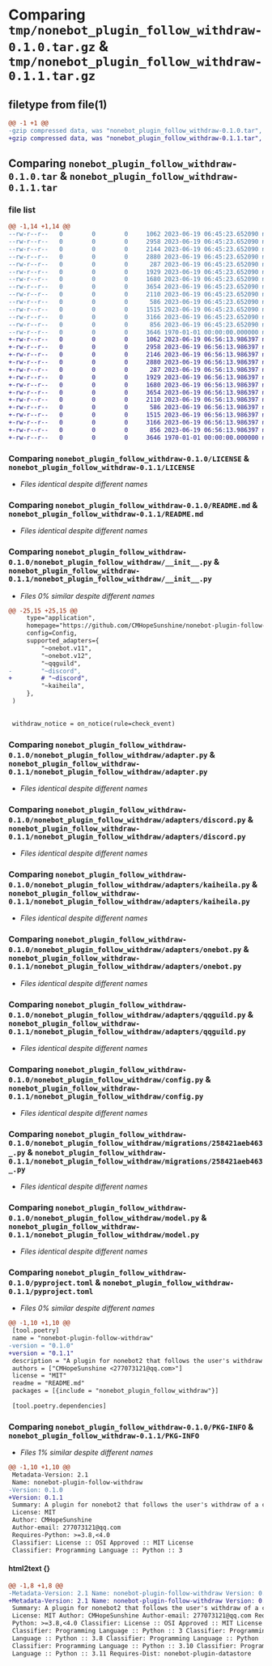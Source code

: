 # Comparing `tmp/nonebot_plugin_follow_withdraw-0.1.0.tar.gz` & `tmp/nonebot_plugin_follow_withdraw-0.1.1.tar.gz`

## filetype from file(1)

```diff
@@ -1 +1 @@
-gzip compressed data, was "nonebot_plugin_follow_withdraw-0.1.0.tar", max compression
+gzip compressed data, was "nonebot_plugin_follow_withdraw-0.1.1.tar", max compression
```

## Comparing `nonebot_plugin_follow_withdraw-0.1.0.tar` & `nonebot_plugin_follow_withdraw-0.1.1.tar`

### file list

```diff
@@ -1,14 +1,14 @@
--rw-r--r--   0        0        0     1062 2023-06-19 06:45:23.652090 nonebot_plugin_follow_withdraw-0.1.0/LICENSE
--rw-r--r--   0        0        0     2958 2023-06-19 06:45:23.652090 nonebot_plugin_follow_withdraw-0.1.0/README.md
--rw-r--r--   0        0        0     2144 2023-06-19 06:45:23.652090 nonebot_plugin_follow_withdraw-0.1.0/nonebot_plugin_follow_withdraw/__init__.py
--rw-r--r--   0        0        0     2880 2023-06-19 06:45:23.652090 nonebot_plugin_follow_withdraw-0.1.0/nonebot_plugin_follow_withdraw/adapter.py
--rw-r--r--   0        0        0      287 2023-06-19 06:45:23.652090 nonebot_plugin_follow_withdraw-0.1.0/nonebot_plugin_follow_withdraw/adapters/__init__.py
--rw-r--r--   0        0        0     1929 2023-06-19 06:45:23.652090 nonebot_plugin_follow_withdraw-0.1.0/nonebot_plugin_follow_withdraw/adapters/discord.py
--rw-r--r--   0        0        0     1680 2023-06-19 06:45:23.652090 nonebot_plugin_follow_withdraw-0.1.0/nonebot_plugin_follow_withdraw/adapters/kaiheila.py
--rw-r--r--   0        0        0     3654 2023-06-19 06:45:23.652090 nonebot_plugin_follow_withdraw-0.1.0/nonebot_plugin_follow_withdraw/adapters/onebot.py
--rw-r--r--   0        0        0     2110 2023-06-19 06:45:23.652090 nonebot_plugin_follow_withdraw-0.1.0/nonebot_plugin_follow_withdraw/adapters/qqguild.py
--rw-r--r--   0        0        0      586 2023-06-19 06:45:23.652090 nonebot_plugin_follow_withdraw-0.1.0/nonebot_plugin_follow_withdraw/config.py
--rw-r--r--   0        0        0     1515 2023-06-19 06:45:23.652090 nonebot_plugin_follow_withdraw-0.1.0/nonebot_plugin_follow_withdraw/migrations/258421aeb463_.py
--rw-r--r--   0        0        0     3166 2023-06-19 06:45:23.652090 nonebot_plugin_follow_withdraw-0.1.0/nonebot_plugin_follow_withdraw/model.py
--rw-r--r--   0        0        0      856 2023-06-19 06:45:23.652090 nonebot_plugin_follow_withdraw-0.1.0/pyproject.toml
--rw-r--r--   0        0        0     3646 1970-01-01 00:00:00.000000 nonebot_plugin_follow_withdraw-0.1.0/PKG-INFO
+-rw-r--r--   0        0        0     1062 2023-06-19 06:56:13.986397 nonebot_plugin_follow_withdraw-0.1.1/LICENSE
+-rw-r--r--   0        0        0     2958 2023-06-19 06:56:13.986397 nonebot_plugin_follow_withdraw-0.1.1/README.md
+-rw-r--r--   0        0        0     2146 2023-06-19 06:56:13.986397 nonebot_plugin_follow_withdraw-0.1.1/nonebot_plugin_follow_withdraw/__init__.py
+-rw-r--r--   0        0        0     2880 2023-06-19 06:56:13.986397 nonebot_plugin_follow_withdraw-0.1.1/nonebot_plugin_follow_withdraw/adapter.py
+-rw-r--r--   0        0        0      287 2023-06-19 06:56:13.986397 nonebot_plugin_follow_withdraw-0.1.1/nonebot_plugin_follow_withdraw/adapters/__init__.py
+-rw-r--r--   0        0        0     1929 2023-06-19 06:56:13.986397 nonebot_plugin_follow_withdraw-0.1.1/nonebot_plugin_follow_withdraw/adapters/discord.py
+-rw-r--r--   0        0        0     1680 2023-06-19 06:56:13.986397 nonebot_plugin_follow_withdraw-0.1.1/nonebot_plugin_follow_withdraw/adapters/kaiheila.py
+-rw-r--r--   0        0        0     3654 2023-06-19 06:56:13.986397 nonebot_plugin_follow_withdraw-0.1.1/nonebot_plugin_follow_withdraw/adapters/onebot.py
+-rw-r--r--   0        0        0     2110 2023-06-19 06:56:13.986397 nonebot_plugin_follow_withdraw-0.1.1/nonebot_plugin_follow_withdraw/adapters/qqguild.py
+-rw-r--r--   0        0        0      586 2023-06-19 06:56:13.986397 nonebot_plugin_follow_withdraw-0.1.1/nonebot_plugin_follow_withdraw/config.py
+-rw-r--r--   0        0        0     1515 2023-06-19 06:56:13.986397 nonebot_plugin_follow_withdraw-0.1.1/nonebot_plugin_follow_withdraw/migrations/258421aeb463_.py
+-rw-r--r--   0        0        0     3166 2023-06-19 06:56:13.986397 nonebot_plugin_follow_withdraw-0.1.1/nonebot_plugin_follow_withdraw/model.py
+-rw-r--r--   0        0        0      856 2023-06-19 06:56:13.986397 nonebot_plugin_follow_withdraw-0.1.1/pyproject.toml
+-rw-r--r--   0        0        0     3646 1970-01-01 00:00:00.000000 nonebot_plugin_follow_withdraw-0.1.1/PKG-INFO
```

### Comparing `nonebot_plugin_follow_withdraw-0.1.0/LICENSE` & `nonebot_plugin_follow_withdraw-0.1.1/LICENSE`

 * *Files identical despite different names*

### Comparing `nonebot_plugin_follow_withdraw-0.1.0/README.md` & `nonebot_plugin_follow_withdraw-0.1.1/README.md`

 * *Files identical despite different names*

### Comparing `nonebot_plugin_follow_withdraw-0.1.0/nonebot_plugin_follow_withdraw/__init__.py` & `nonebot_plugin_follow_withdraw-0.1.1/nonebot_plugin_follow_withdraw/__init__.py`

 * *Files 0% similar despite different names*

```diff
@@ -25,15 +25,15 @@
     type="application",
     homepage="https://github.com/CMHopeSunshine/nonebot-plugin-follow-withdraw",
     config=Config,
     supported_adapters={
         "~onebot.v11",
         "~onebot.v12",
         "~qqguild",
-        "~discord",
+        # "~discord",
         "~kaiheila",
     },
 )
 
 
 withdraw_notice = on_notice(rule=check_event)
```

### Comparing `nonebot_plugin_follow_withdraw-0.1.0/nonebot_plugin_follow_withdraw/adapter.py` & `nonebot_plugin_follow_withdraw-0.1.1/nonebot_plugin_follow_withdraw/adapter.py`

 * *Files identical despite different names*

### Comparing `nonebot_plugin_follow_withdraw-0.1.0/nonebot_plugin_follow_withdraw/adapters/discord.py` & `nonebot_plugin_follow_withdraw-0.1.1/nonebot_plugin_follow_withdraw/adapters/discord.py`

 * *Files identical despite different names*

### Comparing `nonebot_plugin_follow_withdraw-0.1.0/nonebot_plugin_follow_withdraw/adapters/kaiheila.py` & `nonebot_plugin_follow_withdraw-0.1.1/nonebot_plugin_follow_withdraw/adapters/kaiheila.py`

 * *Files identical despite different names*

### Comparing `nonebot_plugin_follow_withdraw-0.1.0/nonebot_plugin_follow_withdraw/adapters/onebot.py` & `nonebot_plugin_follow_withdraw-0.1.1/nonebot_plugin_follow_withdraw/adapters/onebot.py`

 * *Files identical despite different names*

### Comparing `nonebot_plugin_follow_withdraw-0.1.0/nonebot_plugin_follow_withdraw/adapters/qqguild.py` & `nonebot_plugin_follow_withdraw-0.1.1/nonebot_plugin_follow_withdraw/adapters/qqguild.py`

 * *Files identical despite different names*

### Comparing `nonebot_plugin_follow_withdraw-0.1.0/nonebot_plugin_follow_withdraw/config.py` & `nonebot_plugin_follow_withdraw-0.1.1/nonebot_plugin_follow_withdraw/config.py`

 * *Files identical despite different names*

### Comparing `nonebot_plugin_follow_withdraw-0.1.0/nonebot_plugin_follow_withdraw/migrations/258421aeb463_.py` & `nonebot_plugin_follow_withdraw-0.1.1/nonebot_plugin_follow_withdraw/migrations/258421aeb463_.py`

 * *Files identical despite different names*

### Comparing `nonebot_plugin_follow_withdraw-0.1.0/nonebot_plugin_follow_withdraw/model.py` & `nonebot_plugin_follow_withdraw-0.1.1/nonebot_plugin_follow_withdraw/model.py`

 * *Files identical despite different names*

### Comparing `nonebot_plugin_follow_withdraw-0.1.0/pyproject.toml` & `nonebot_plugin_follow_withdraw-0.1.1/pyproject.toml`

 * *Files 0% similar despite different names*

```diff
@@ -1,10 +1,10 @@
 [tool.poetry]
 name = "nonebot-plugin-follow-withdraw"
-version = "0.1.0"
+version = "0.1.1"
 description = "A plugin for nonebot2 that follows the user's withdraw of a command."
 authors = ["CMHopeSunshine <277073121@qq.com>"]
 license = "MIT"
 readme = "README.md"
 packages = [{include = "nonebot_plugin_follow_withdraw"}]
 
 [tool.poetry.dependencies]
```

### Comparing `nonebot_plugin_follow_withdraw-0.1.0/PKG-INFO` & `nonebot_plugin_follow_withdraw-0.1.1/PKG-INFO`

 * *Files 1% similar despite different names*

```diff
@@ -1,10 +1,10 @@
 Metadata-Version: 2.1
 Name: nonebot-plugin-follow-withdraw
-Version: 0.1.0
+Version: 0.1.1
 Summary: A plugin for nonebot2 that follows the user's withdraw of a command.
 License: MIT
 Author: CMHopeSunshine
 Author-email: 277073121@qq.com
 Requires-Python: >=3.8,<4.0
 Classifier: License :: OSI Approved :: MIT License
 Classifier: Programming Language :: Python :: 3
```

#### html2text {}

```diff
@@ -1,8 +1,8 @@
-Metadata-Version: 2.1 Name: nonebot-plugin-follow-withdraw Version: 0.1.0
+Metadata-Version: 2.1 Name: nonebot-plugin-follow-withdraw Version: 0.1.1
 Summary: A plugin for nonebot2 that follows the user's withdraw of a command.
 License: MIT Author: CMHopeSunshine Author-email: 277073121@qq.com Requires-
 Python: >=3.8,<4.0 Classifier: License :: OSI Approved :: MIT License
 Classifier: Programming Language :: Python :: 3 Classifier: Programming
 Language :: Python :: 3.8 Classifier: Programming Language :: Python :: 3.9
 Classifier: Programming Language :: Python :: 3.10 Classifier: Programming
 Language :: Python :: 3.11 Requires-Dist: nonebot-plugin-datastore
```

